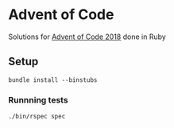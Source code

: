 # Advent of Code 

Solutions for [Advent of Code 2018](https://adventofcode.com/2018) done in Ruby

## Setup

    bundle install --binstubs

### Runnning tests

    ./bin/rspec spec

